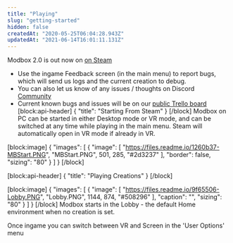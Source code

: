 ```yaml
---
title: "Playing"
slug: "getting-started"
hidden: false
createdAt: "2020-05-25T06:04:28.943Z"
updatedAt: "2021-06-14T16:01:11.131Z"
---
```

Modbox 2.0 is out now on [on Steam](http://store.steampowered.com/app/414120/)

* Use the ingame Feedback screen (in the main menu) to report bugs, which will send us logs and the current creation to debug.
* You can also let us know of any issues / thoughts on Discord [Community](doc:community) 
* Current known bugs and issues will be on our [public Trello board](https://trello.com/b/mrZrNwx6/modbox-public-bug-tracker)
[block:api-header]
{
  "title": "Starting From Steam"
}
[/block]
Modbox on PC can be started in either Desktop mode or VR mode, and can be switched at any time while playing in the main menu. Steam will automatically open in VR mode if already in VR.

[block:image]
{
  "images": [
    {
      "image": [
        "https://files.readme.io/1260b37-MBStart.PNG",
        "MBStart.PNG",
        501,
        285,
        "#2d3237"
      ],
      "border": false,
      "sizing": "80"
    }
  ]
}
[/block]


[block:api-header]
{
  "title": "Playing Creations"
}
[/block]

[block:image]
{
  "images": [
    {
      "image": [
        "https://files.readme.io/9f65506-Lobby.PNG",
        "Lobby.PNG",
        1144,
        874,
        "#508296"
      ],
      "caption": "",
      "sizing": "80"
    }
  ]
}
[/block]
Modbox starts in the Lobby - the default Home environment when no creation is set.

Once ingame you can switch between VR and Screen in the 'User Options' menu